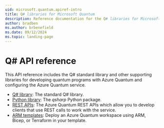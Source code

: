 ```yaml
---
uid: microsoft.quantum.apiref-intro
title: Q# libraries for Microsoft Quantum
description: Reference documentation for the Q# libraries for Microsoft Quantum
author: bradben
ms.author: brbenefield
ms.date: 09/12/2024
ms.topic: landing-page
---
```


# Q# API reference #

This API reference includes the Q# standard library and other supporting libraries for developing quantum programs with Azure Quantum and configuring the Azure Quantum service. 

- [Q# library](xref:microsoft.quantum.qsharplanglibintro): The standard Q# library.
- [Python library](/python/qsharp/qsharp): The *qsharp* Python package.
- [REST APIs](/rest/api/azurequantum/): The Azure Quantum REST APIs which allow you to develop clients that use REST calls to work with the service.
- [ARM templates](/azure/templates/microsoft.quantum/workspaces?tabs=bicep&pivots=deployment-language-arm-template): Deploy an Azure Quantum workspace using ARM, Bicep, or Terraform in your template. 
